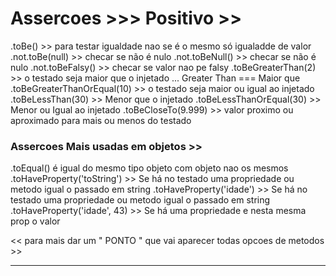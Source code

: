# Assercoes >>> Positivo >> 

.toBe()           >> para testar igualdade nao se é o mesmo só igualadde de valor
.not.toBe(null)   >> checar se não é nulo
.not.toBeNull()   >> checar se não é nulo
.not.toBeFalsy()  >> checar se valor nao pe falsy
.toBeGreaterThan(2) >> o testado seja maior que o injetado ... Greater Than === Maior que
.toBeGreaterThanOrEqual(10) >> o testado seja maior ou igual ao injetado
.toBeLessThan(30)  >> Menor que o injetado
.toBeLessThanOrEqual(30) >> Menor ou Igual ao injetado
.toBeCloseTo(9.999)  >> valor proximo ou aproximado para mais ou menos do testado

### Assercoes Mais usadas em objetos >>
.toEqual()  é igual do mesmo tipo objeto com objeto nao os mesmos
.toHaveProperty('toString')  >> Se há no testado uma propriedade ou metodo igual o passado em string
.toHaveProperty('idade')  >> Se há no testado uma propriedade ou metodo igual o passado em string
.toHaveProperty('idade', 43)  >> Se há uma propriedade e nesta mesma prop o valor


<< para mais dar um " PONTO "  que vai aparecer todas opcoes de metodos  >>

---

